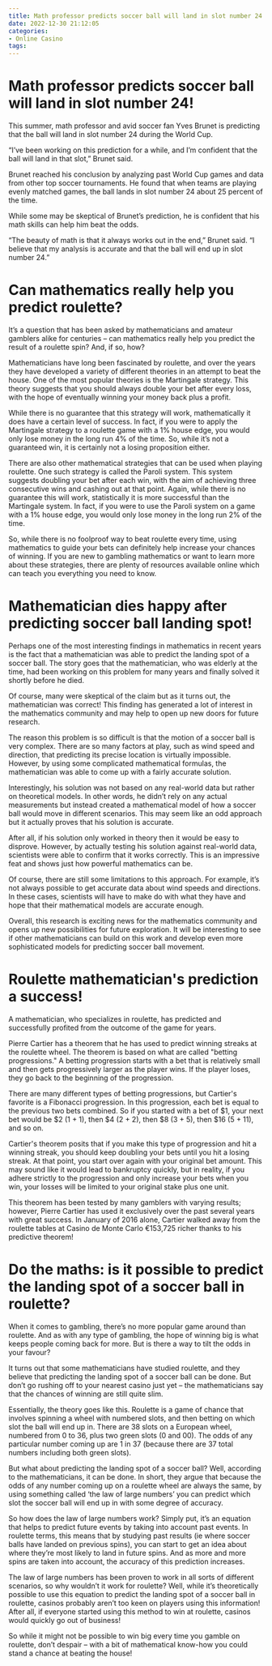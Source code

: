 ```yaml
---
title: Math professor predicts soccer ball will land in slot number 24!
date: 2022-12-30 21:12:05
categories:
- Online Casino
tags:
---
```



#  Math professor predicts soccer ball will land in slot number 24!

This summer, math professor and avid soccer fan Yves Brunet is predicting that the ball will land in slot number 24 during the World Cup.

“I’ve been working on this prediction for a while, and I’m confident that the ball will land in that slot,” Brunet said.

Brunet reached his conclusion by analyzing past World Cup games and data from other top soccer tournaments. He found that when teams are playing evenly matched games, the ball lands in slot number 24 about 25 percent of the time.

While some may be skeptical of Brunet’s prediction, he is confident that his math skills can help him beat the odds.

“The beauty of math is that it always works out in the end,” Brunet said. “I believe that my analysis is accurate and that the ball will end up in slot number 24.”

#  Can mathematics really help you predict roulette?

It’s a question that has been asked by mathematicians and amateur gamblers alike for centuries – can mathematics really help you predict the result of a roulette spin? And, if so, how?

Mathematicians have long been fascinated by roulette, and over the years they have developed a variety of different theories in an attempt to beat the house. One of the most popular theories is the Martingale strategy. This theory suggests that you should always double your bet after every loss, with the hope of eventually winning your money back plus a profit.

While there is no guarantee that this strategy will work, mathematically it does have a certain level of success. In fact, if you were to apply the Martingale strategy to a roulette game with a 1% house edge, you would only lose money in the long run 4% of the time. So, while it’s not a guaranteed win, it is certainly not a losing proposition either.

There are also other mathematical strategies that can be used when playing roulette. One such strategy is called the Paroli system. This system suggests doubling your bet after each win, with the aim of achieving three consecutive wins and cashing out at that point. Again, while there is no guarantee this will work, statistically it is more successful than the Martingale system. In fact, if you were to use the Paroli system on a game with a 1% house edge, you would only lose money in the long run 2% of the time.

So, while there is no foolproof way to beat roulette every time, using mathematics to guide your bets can definitely help increase your chances of winning. If you are new to gambling mathematics or want to learn more about these strategies, there are plenty of resources available online which can teach you everything you need to know.

#  Mathematician dies happy after predicting soccer ball landing spot!

Perhaps one of the most interesting findings in mathematics in recent years is the fact that a mathematician was able to predict the landing spot of a soccer ball. The story goes that the mathematician, who was elderly at the time, had been working on this problem for many years and finally solved it shortly before he died.

Of course, many were skeptical of the claim but as it turns out, the mathematician was correct! This finding has generated a lot of interest in the mathematics community and may help to open up new doors for future research.

The reason this problem is so difficult is that the motion of a soccer ball is very complex. There are so many factors at play, such as wind speed and direction, that predicting its precise location is virtually impossible. However, by using some complicated mathematical formulas, the mathematician was able to come up with a fairly accurate solution.

Interestingly, his solution was not based on any real-world data but rather on theoretical models. In other words, he didn’t rely on any actual measurements but instead created a mathematical model of how a soccer ball would move in different scenarios. This may seem like an odd approach but it actually proves that his solution is accurate.

After all, if his solution only worked in theory then it would be easy to disprove. However, by actually testing his solution against real-world data, scientists were able to confirm that it works correctly. This is an impressive feat and shows just how powerful mathematics can be.

Of course, there are still some limitations to this approach. For example, it’s not always possible to get accurate data about wind speeds and directions. In these cases, scientists will have to make do with what they have and hope that their mathematical models are accurate enough.

Overall, this research is exciting news for the mathematics community and opens up new possibilities for future exploration. It will be interesting to see if other mathematicians can build on this work and develop even more sophisticated models for predicting soccer ball movement.

#  Roulette mathematician's prediction a success!

A mathematician, who specializes in roulette, has predicted and successfully profited from the outcome of the game for years.

Pierre Cartier has a theorem that he has used to predict winning streaks at the roulette wheel. The theorem is based on what are called "betting progressions." A betting progression starts with a bet that is relatively small and then gets progressively larger as the player wins. If the player loses, they go back to the beginning of the progression.

There are many different types of betting progressions, but Cartier's favorite is a Fibonacci progression. In this progression, each bet is equal to the previous two bets combined. So if you started with a bet of $1, your next bet would be $2 (1 + 1), then $4 (2 + 2), then $8 (3 + 5), then $16 (5 + 11), and so on.

Cartier's theorem posits that if you make this type of progression and hit a winning streak, you should keep doubling your bets until you hit a losing streak. At that point, you start over again with your original bet amount. This may sound like it would lead to bankruptcy quickly, but in reality, if you adhere strictly to the progression and only increase your bets when you win, your losses will be limited to your original stake plus one unit.

This theorem has been tested by many gamblers with varying results; however, Pierre Cartier has used it exclusively over the past several years with great success. In January of 2016 alone, Cartier walked away from the roulette tables at Casino de Monte Carlo €153,725 richer thanks to his predictive theorem!

#  Do the maths: is it possible to predict the landing spot of a soccer ball in roulette?

When it comes to gambling, there’s no more popular game around than roulette. And as with any type of gambling, the hope of winning big is what keeps people coming back for more. But is there a way to tilt the odds in your favour?

It turns out that some mathematicians have studied roulette, and they believe that predicting the landing spot of a soccer ball can be done. But don’t go rushing off to your nearest casino just yet – the mathematicians say that the chances of winning are still quite slim.

Essentially, the theory goes like this. Roulette is a game of chance that involves spinning a wheel with numbered slots, and then betting on which slot the ball will end up in. There are 38 slots on a European wheel, numbered from 0 to 36, plus two green slots (0 and 00). The odds of any particular number coming up are 1 in 37 (because there are 37 total numbers including both green slots).

But what about predicting the landing spot of a soccer ball? Well, according to the mathematicians, it can be done. In short, they argue that because the odds of any number coming up on a roulette wheel are always the same, by using something called ‘the law of large numbers’ you can predict which slot the soccer ball will end up in with some degree of accuracy.

So how does the law of large numbers work? Simply put, it’s an equation that helps to predict future events by taking into account past events. In roulette terms, this means that by studying past results (ie where soccer balls have landed on previous spins), you can start to get an idea about where they’re most likely to land in future spins. And as more and more spins are taken into account, the accuracy of this prediction increases.

The law of large numbers has been proven to work in all sorts of different scenarios, so why wouldn’t it work for roulette? Well, while it’s theoretically possible to use this equation to predict the landing spot of a soccer ball in roulette, casinos probably aren’t too keen on players using this information! After all, if everyone started using this method to win at roulette, casinos would quickly go out of business!

So while it might not be possible to win big every time you gamble on roulette, don’t despair – with a bit of mathematical know-how you could stand a chance at beating the house!